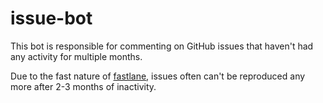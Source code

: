 # issue-bot

This bot is responsible for commenting on GitHub issues that haven't had any activity for multiple months. 

Due to the fast nature of [fastlane](https://fastlane.tools), issues often can't be reproduced any more after 2-3 months of inactivity. 
